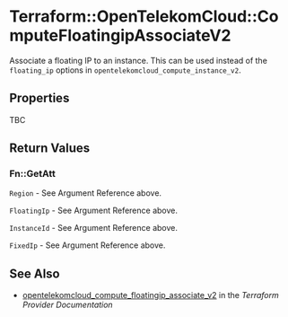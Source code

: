 # Terraform::OpenTelekomCloud::ComputeFloatingipAssociateV2

Associate a floating IP to an instance. This can be used instead of the
`floating_ip` options in `opentelekomcloud_compute_instance_v2`.

## Properties

TBC

## Return Values

### Fn::GetAtt

`Region` - See Argument Reference above.

`FloatingIp` - See Argument Reference above.

`InstanceId` - See Argument Reference above.

`FixedIp` - See Argument Reference above.

## See Also

* [opentelekomcloud_compute_floatingip_associate_v2](https://www.terraform.io/docs/providers/opentelekomcloud/r/compute_floatingip_associate_v2.html) in the _Terraform Provider Documentation_